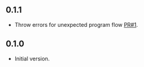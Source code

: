 ## 0.1.1

- Throw errors for unexpected program flow
  [PR#1](https://github.com/hanlogy/ease_http/pull/1).

## 0.1.0

- Initial version.
